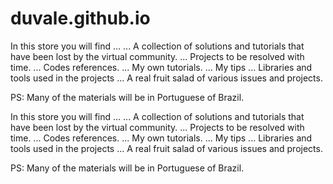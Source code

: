 # duvale.github.io

In this store you will find ...
... A collection of solutions and tutorials that have been lost by the virtual community.
... Projects to be resolved with time.
... Codes references.
... My own tutorials.
... My tips
... Libraries and tools used in the projects
... A real fruit salad of various issues and projects.

PS: Many of the materials will be in Portuguese of Brazil.


In this store you will find ...
... A collection of solutions and tutorials that have been lost by the virtual community.
... Projects to be resolved with time.
... Codes references.
... My own tutorials.
... My tips
... Libraries and tools used in the projects
... A real fruit salad of various issues and projects.

PS: Many of the materials will be in Portuguese of Brazil.
